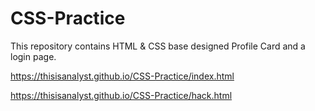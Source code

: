 # CSS-Practice

This repository contains HTML & CSS base designed Profile Card and a login page.

https://thisisanalyst.github.io/CSS-Practice/index.html

https://thisisanalyst.github.io/CSS-Practice/hack.html
